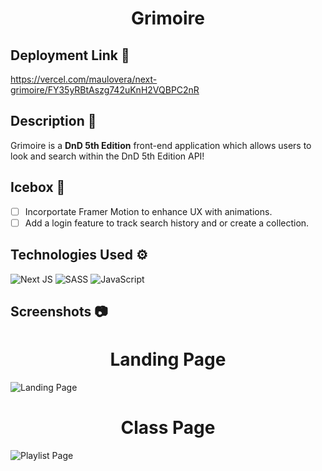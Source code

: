 <h1 align='center'> Grimoire </h1>

## **Deployment Link** 🔗
https://vercel.com/maulovera/next-grimoire/FY35yRBtAszg742uKnH2VQBPC2nR

## **Description** 📃

Grimoire is a **DnD 5th Edition** front-end application which allows users to look and search within the DnD 5th Edition API!

## **Icebox** 🧊

- [ ] Incorportate Framer Motion to enhance UX with animations.
- [ ] Add a login feature to track search history and or create a collection.

## **Technologies Used** ⚙
![Next JS](https://img.shields.io/badge/Next-black?style=for-the-badge&logo=next.js&logoColor=white)
![SASS](https://img.shields.io/badge/SASS-hotpink.svg?style=for-the-badge&logo=SASS&logoColor=white)
![JavaScript](https://img.shields.io/badge/javascript-%23323330.svg?style=for-the-badge&logo=javascript&logoColor=%23F7DF1E)
## **Screenshots** 📷

<h1 align='center'> Landing Page </h1>

![Landing Page](https://i.imgur.com/ON4rXOw.png)

<h1 align='center'> Class Page </h1>

![Playlist Page](https://i.imgur.com/8LT1hs2.png)



